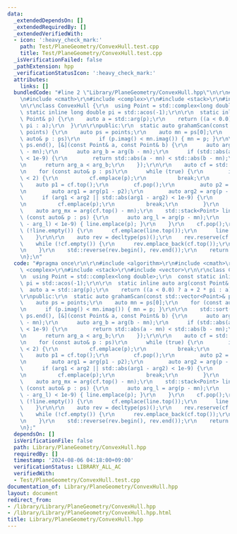 ```yaml
---
data:
  _extendedDependsOn: []
  _extendedRequiredBy: []
  _extendedVerifiedWith:
  - icon: ':heavy_check_mark:'
    path: Test/PlaneGeometry/ConvexHull.test.cpp
    title: Test/PlaneGeometry/ConvexHull.test.cpp
  _isVerificationFailed: false
  _pathExtension: hpp
  _verificationStatusIcon: ':heavy_check_mark:'
  attributes:
    links: []
  bundledCode: "#line 2 \"Library/PlaneGeometry/ConvexHull.hpp\"\n\r\n#include <algorithm>\r\
    \n#include <cmath>\r\n#include <complex>\r\n#include <stack>\r\n#include <vector>\r\
    \n\r\nclass ConvexHull {\r\n  using Point = std::complex<long double>;\r\n  const\
    \ static inline long double pi = std::acos(-1);\r\n\r\n  static inline auto arg(const\
    \ Point& p) {\r\n    auto a = std::arg(p);\r\n    return ((a < 0.0) ? a + 2 *\
    \ pi : a);\r\n  }\r\n\r\npublic:\r\n  static auto grahamScan(const std::vector<Point>&\
    \ points) {\r\n    auto ps = points;\r\n    auto mn = ps[0];\r\n    for (const\
    \ auto& p : ps)\r\n      if (p.imag() < mn.imag()) { mn = p; }\r\n\r\n    std::sort(ps.begin(),\
    \ ps.end(), [&](const Point& a, const Point& b) {\r\n      auto arg_a = arg(a\
    \ - mn);\r\n      auto arg_b = arg(b - mn);\r\n      if (std::abs(arg_a - arg_b)\
    \ < 1e-9) {\r\n        return std::abs(a - mn) < std::abs(b - mn);\r\n      }\r\
    \n      return arg_a < arg_b;\r\n    });\r\n\r\n    auto cf = std::stack<Point>();\r\
    \n    for (const auto& p : ps)\r\n      while (true) {\r\n        if (cf.size()\
    \ < 2) {\r\n          cf.emplace(p);\r\n          break;\r\n        }\r\n    \
    \    auto p1 = cf.top();\r\n        cf.pop();\r\n        auto p2 = cf.top();\r\
    \n        auto arg1 = arg(p1 - p2);\r\n        auto arg2 = arg(p - p2);\r\n  \
    \      if (arg1 < arg2 || std::abs(arg1 - arg2) < 1e-9) {\r\n          cf.emplace(p1);\r\
    \n          cf.emplace(p);\r\n          break;\r\n        }\r\n      }\r\n\r\n\
    \    auto arg_mx = arg(cf.top() - mn);\r\n    std::stack<Point> line;\r\n    for\
    \ (const auto& p : ps) {\r\n      auto arg_l = arg(p - mn);\r\n      if (std::abs(arg_mx\
    \ - arg_l) < 1e-9) { line.emplace(p); }\r\n    }\r\n    cf.pop();\r\n    while\
    \ (!line.empty()) {\r\n      cf.emplace(line.top());\r\n      line.pop();\r\n\
    \    }\r\n\r\n    auto rev = decltype(ps)();\r\n    rev.reserve(cf.size());\r\n\
    \    while (!cf.empty()) {\r\n      rev.emplace_back(cf.top());\r\n      cf.pop();\r\
    \n    }\r\n    std::reverse(rev.begin(), rev.end());\r\n    return rev;\r\n  }\r\
    \n};\n"
  code: "#pragma once\r\n\r\n#include <algorithm>\r\n#include <cmath>\r\n#include\
    \ <complex>\r\n#include <stack>\r\n#include <vector>\r\n\r\nclass ConvexHull {\r\
    \n  using Point = std::complex<long double>;\r\n  const static inline long double\
    \ pi = std::acos(-1);\r\n\r\n  static inline auto arg(const Point& p) {\r\n  \
    \  auto a = std::arg(p);\r\n    return ((a < 0.0) ? a + 2 * pi : a);\r\n  }\r\n\
    \r\npublic:\r\n  static auto grahamScan(const std::vector<Point>& points) {\r\n\
    \    auto ps = points;\r\n    auto mn = ps[0];\r\n    for (const auto& p : ps)\r\
    \n      if (p.imag() < mn.imag()) { mn = p; }\r\n\r\n    std::sort(ps.begin(),\
    \ ps.end(), [&](const Point& a, const Point& b) {\r\n      auto arg_a = arg(a\
    \ - mn);\r\n      auto arg_b = arg(b - mn);\r\n      if (std::abs(arg_a - arg_b)\
    \ < 1e-9) {\r\n        return std::abs(a - mn) < std::abs(b - mn);\r\n      }\r\
    \n      return arg_a < arg_b;\r\n    });\r\n\r\n    auto cf = std::stack<Point>();\r\
    \n    for (const auto& p : ps)\r\n      while (true) {\r\n        if (cf.size()\
    \ < 2) {\r\n          cf.emplace(p);\r\n          break;\r\n        }\r\n    \
    \    auto p1 = cf.top();\r\n        cf.pop();\r\n        auto p2 = cf.top();\r\
    \n        auto arg1 = arg(p1 - p2);\r\n        auto arg2 = arg(p - p2);\r\n  \
    \      if (arg1 < arg2 || std::abs(arg1 - arg2) < 1e-9) {\r\n          cf.emplace(p1);\r\
    \n          cf.emplace(p);\r\n          break;\r\n        }\r\n      }\r\n\r\n\
    \    auto arg_mx = arg(cf.top() - mn);\r\n    std::stack<Point> line;\r\n    for\
    \ (const auto& p : ps) {\r\n      auto arg_l = arg(p - mn);\r\n      if (std::abs(arg_mx\
    \ - arg_l) < 1e-9) { line.emplace(p); }\r\n    }\r\n    cf.pop();\r\n    while\
    \ (!line.empty()) {\r\n      cf.emplace(line.top());\r\n      line.pop();\r\n\
    \    }\r\n\r\n    auto rev = decltype(ps)();\r\n    rev.reserve(cf.size());\r\n\
    \    while (!cf.empty()) {\r\n      rev.emplace_back(cf.top());\r\n      cf.pop();\r\
    \n    }\r\n    std::reverse(rev.begin(), rev.end());\r\n    return rev;\r\n  }\r\
    \n};"
  dependsOn: []
  isVerificationFile: false
  path: Library/PlaneGeometry/ConvexHull.hpp
  requiredBy: []
  timestamp: '2024-08-06 04:18:00+09:00'
  verificationStatus: LIBRARY_ALL_AC
  verifiedWith:
  - Test/PlaneGeometry/ConvexHull.test.cpp
documentation_of: Library/PlaneGeometry/ConvexHull.hpp
layout: document
redirect_from:
- /library/Library/PlaneGeometry/ConvexHull.hpp
- /library/Library/PlaneGeometry/ConvexHull.hpp.html
title: Library/PlaneGeometry/ConvexHull.hpp
---
```

